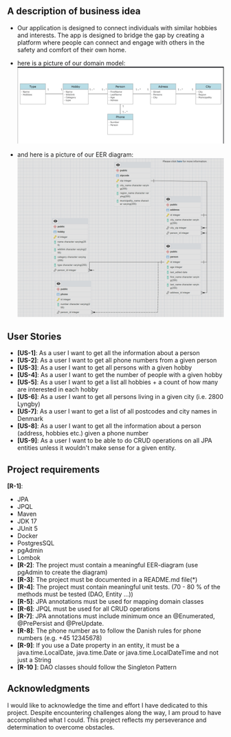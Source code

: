 ## A description of business idea

- Our application is designed to connect individuals with similar hobbies and interests. The app is designed to bridge the gap by creating a platform where people can connect and engage with others in the safety and comfort of their own home.

- here is a picture of our domain model:
![img.png](img.png)

- and here is a picture of our EER diagram:
![img_1.png](img_1.png)

## User Stories

- **[US-1]**: As a user I want to get all the information about a person
- **[US-2]**: As a user I want to get all phone numbers from a given person
- **[US-3]**: As a user I want to get all persons with a given hobby
- **[US-4]**: As a user I want to get the number of people with a given hobby
- **[US-5]**: As a user I want to get a list all hobbies + a count of how many are interested in each hobby
- **[US-6]**: As a user I want to get all persons living in a given city (i.e. 2800 Lyngby)
- **[US-7]**: As a user I want to get a list of all postcodes and city names in Denmark
- **[US-8]**: As a user I want to get all the information about a person (address, hobbies etc.) given a phone number
- **[US-9]**: As a user I want to be able to do CRUD operations on all JPA entities unless it wouldn't make sense for a given entity.
## Project requirements
**[R-1]**:
- JPA
- JPQL
- Maven
- JDK 17
- JUnit 5
- Docker
- PostgresSQL
- pgAdmin
- Lombok
- **[R-2]**: The project must contain a meaningful EER-diagram (use pgAdmin to create the diagram)
- **[R-3]**: The project must be documented in a README.md file(*)
-  **[R-4]**: The project must contain meaningful unit tests. (70 - 80 % of the methods must be tested (DAO, Entity ...))
-  **[R-5]**: JPA annotations must be used for mapping domain classes
-  **[R-6]**: JPQL must be used for all CRUD operations
-  **[R-7]**: JPA annotations must include minimum once an @Enumerated, @PrePersist and @PreUpdate.
-  **[R-8]**: The phone number as to follow the Danish rules for phone numbers (e.g. +45 12345678)
-  **[R-9]**: If you use a Date property in an entity, it must be a java.time.LocalDate, java.time.Date or java.time.LocalDateTime and not just a String
-  **[R-10 ]**: DAO classes should follow the Singleton Pattern

## Acknowledgments

I would like to acknowledge the time and effort I have dedicated to this project. Despite encountering challenges along the way, I am proud to have accomplished what I could. This project reflects my perseverance and determination to overcome obstacles. 


